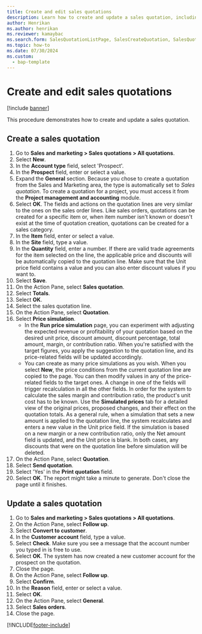 ```yaml
---
title: Create and edit sales quotations
description: Learn how to create and update a sales quotation, including step-by-step processes for creating and updating sales quotations using the USMF demo data company.
author: Henrikan
ms.author: henrikan
ms.reviewer: kamaybac
ms.search.form: SalesQuotationListPage, SalesCreateQuotation, SalesQuotationTable, SalesQuotationTotals, SalesQuotationPriceSimulation, SalesQuotationEditLines, SrsReportViewerForm, smmSetNumSeqIfManual, CustTable, SalesTable, CustQuotationConfirmationJournal, CustQuotationJournal, CustSalesLines, SalesQuotationCopying, SalesQuotationDeleteQuotations, SalesQuotationListPagePreviewPane, SalesQuotationTypeGroup
ms.topic: how-to
ms.date: 07/30/2024
ms.custom: 
  - bap-template
---
```


# Create and edit sales quotations

[!include [banner](../../includes/banner.md)]

This procedure demonstrates how to create and update a sales quotation.

## Create a sales quotation

1. Go to **Sales and marketing > Sales quotations > All quotations**.
2. Select **New**.
3. In the **Account type** field, select 'Prospect'.
4. In the **Prospect** field, enter or select a value.
5. Expand the **General** section. Because you chose to create a quotation from the Sales and Marketing area, the type is automatically set to *Sales quotation*. To create a quotation for a project, you must access it from the **Project management and accounting** module.
6. Select **OK**. The fields and actions on the quotation lines are very similar to the ones on the sales order lines. Like sales orders, quotations can be created for a specific item or, when item number isn't known or doesn't exist at the time of quotation creation, quotations can be created for a sales category.
7. In the **Item** field, enter or select a value.
8. In the **Site** field, type a value.
9. In the **Quantity** field, enter a number. If there are valid trade agreements for the item selected on the line, the applicable price and discounts will be automatically copied to the quotation line. Make sure that the Unit price field contains a value and you can also enter discount values if you want to.
10. Select **Save**.
11. On the Action Pane, select **Sales quotation**.
12. Select **Totals**.
13. Select **OK**.
14. Select the sales quotation line.
15. On the Action Pane, select **Quotation**.
16. Select **Price simulation**.
    - In the **Run price simulation** page, you can experiment with adjusting the expected revenue or profitability of your quotation based on the desired unit price, discount amount, discount percentage, total amount, margin, or contribution ratio. When you're satisfied with the target figures, you apply the suggestion to the quotation line, and its price-related fields will be updated accordingly.  
    - You can create as many price simulations as you wish. When you select **New**, the price conditions from the current quotation line are copied to the page. You can then modify values in any of the price-related fields to the target ones. A change in one of the fields will trigger recalculation in all the other fields. In order for the system to calculate the sales margin and contribution ratio, the product's unit cost has to be known. Use the **Simulated prices** tab for a detailed view of the original prices, proposed changes, and their effect on the quotation totals. As a general rule, when a simulation that sets a new amount is applied to the quotation line, the system recalculates and enters a new value in the Unit price field. If the simulation is based on a new margin or a new contribution ratio, only the Net amount field is updated, and the Unit price is blank. In both cases, any discounts that were on the quotation line before simulation will be deleted.
17. On the Action Pane, select **Quotation**.
18. Select **Send quotation**.
19. Select 'Yes' in the **Print quotation** field.
20. Select **OK**. The report might take a minute to generate. Don't close the page until it finishes.

## Update a sales quotation

1. Go to **Sales and marketing > Sales quotations > All quotations**.
2. On the Action Pane, select **Follow up**.
3. Select **Convert to customer**.
4. In the **Customer account** field, type a value.
5. Select **Check**. Make sure you see a message that the account number you typed in is free to use.
6. Select **OK**. The system has now created a new customer account for the prospect on the quotation.
7. Close the page.
8. On the Action Pane, select **Follow up**.
9. Select **Confirm**.
10. In the **Reason** field, enter or select a value.
11. Select **OK**.
12. On the Action Pane, select **General**.
13. Select **Sales orders**.
14. Close the page.

[!INCLUDE[footer-include](../../../includes/footer-banner.md)]
